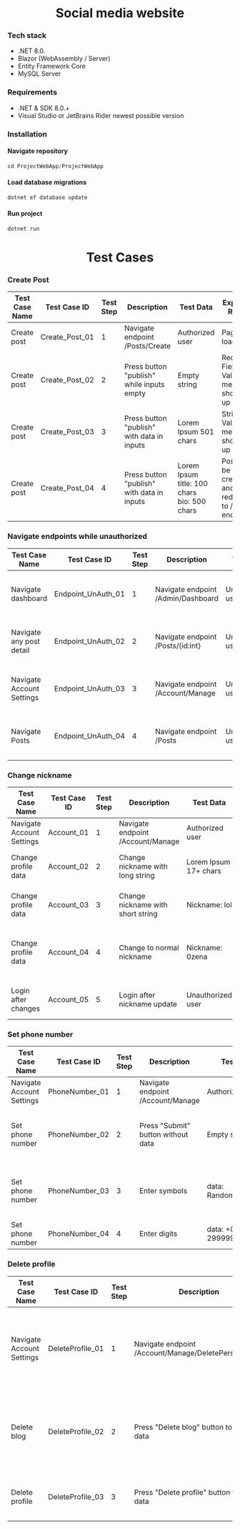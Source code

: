 <h1 style="display: flex; justify-content: center">Social media website</h1>

### Tech stack
* .NET 8.0.
* Blazor (WebAssembly / Server)
* Entity Framework Core 
* MySQL Server

### Requirements

* .NET & SDK 8.0.+
* Visual Studio or JetBrains Rider newest possible version

### Installation

#### Navigate repository
```csharp
cd ProjectWebApp/ProjectWebApp
```
#### Load database migrations
```csharp
dotnet ef database update
```
#### Run project
```csharp 
dotnet run 
```

<h1 style="display: flex; justify-content: center">Test Cases</h1>

### Create Post
| Test Case Name  | Test Case ID   | Test Step | Description                                | Test Data                                            | Expected Result                                             | Actual Result                | Remarks | 
|-----------------|----------------|-----------|--------------------------------------------|------------------------------------------------------|-------------------------------------------------------------|------------------------------|---------|
| Create post     | Create_Post_01 | 1         | Navigate endpoint /Posts/Create            | Authorized user                                      | Page loaded                                                 | Page loaded                  | PASS    |
| Create post     | Create_Post_02 | 2         | Press button "publish" while inputs empty  | Empty string                                         | Required Field Validation message shoved up                 | Validation message shoved up | PASS    |
| Create post     | Create_Post_03 | 3         | Press button "publish" with data in inputs | Lorem Ipsum 501 chars                                | String Validation message shoved up                         | Validation message shoved up | PASS    |
| Create post     | Create_Post_04 | 4         | Press button "publish" with data in inputs | Lorem Ipsum <br/>title: 100 chars<br/>bio: 500 chars | Post must be created and user redirected to /Posts endpoint | Post Created successfully    | PASS    |

### Navigate endpoints while unauthorized
| Test Case Name            | Test Case ID       | Test Step  | Description                        | Test Data         | Expected Result                               | Actual Result        | Remarks | 
|---------------------------|--------------------|------------|------------------------------------|-------------------|-----------------------------------------------|----------------------|---------|
| Navigate dashboard        | Endpoint_UnAuth_01 | 1          | Navigate endpoint /Admin/Dashboard | Unauthorized user | Page not loaded, but user redirected to login | Redirected to login  | PASS    |
| Navigate any post detail  | Endpoint_UnAuth_02 | 2          | Navigate endpoint /Posts/{id:int}  | Unauthorized user | Page not loaded, but user redirected to login | Redirected to login  | PASS    |
| Navigate Account Settings | Endpoint_UnAuth_03 | 3          | Navigate endpoint /Account/Manage  | Unauthorized user | Page not loaded, but user redirected to login | Redirected to login  | PASS    |
| Navigate Posts            | Endpoint_UnAuth_04 | 4          | Navigate endpoint /Posts           | Unauthorized user | Page loaded and shoved posts list             | List of posts loaded | PASS    |

### Change nickname
| Test Case Name            | Test Case ID | Test Step | Description                       | Test Data             | Expected Result                          | Actual Result                            | Remarks | 
|---------------------------|--------------|-----------|-----------------------------------|-----------------------|------------------------------------------|------------------------------------------|---------|
| Navigate Account Settings | Account_01   | 1         | Navigate endpoint /Account/Manage | Authorized user       | Page loaded                              | Page loaded                              | PASS    |
| Change profile data       | Account_02   | 2         | Change nickname with long string  | Lorem Ipsum 17+ chars | String Validation message shoved up      | Validation message shoved up             | PASS    |
| Change profile data       | Account_03   | 3         | Change nickname with short string | Nickname: lol         | String Validation message shoved up      | Validation message shoved up             | PASS    |
| Change profile data       | Account_04   | 4         | Change to normal nickname         | Nickname: 0zena       | Nickname changed and Success message and | Nickname changed and Success message and | PASS    |
| Login after changes       | Account_05   | 5         | Login after nickname update       | Unauthorized user     | Login successful with new nickname       | Login successful                         | PASS    |

### Set phone number
| Test Case Name            | Test Case ID   | Test Step  | Description                        | Test Data             | Expected Result                                 | Actual Result                 | Remarks | 
|---------------------------|----------------|------------|------------------------------------|-----------------------|-------------------------------------------------|-------------------------------|---------|
| Navigate Account Settings | PhoneNumber_01 | 1          | Navigate endpoint /Account/Manage  | Authorized user       | Page loaded                                     | Page loaded                   | PASS    |
| Set phone number          | PhoneNumber_02 | 2          | Press "Submit" button without data | Empty string          | Wrong phone number validation message shoved up | Validation message shoved up  | PASS    |
| Set phone number          | PhoneNumber_03 | 3          | Enter symbols                      | data: RandomString45* | Wrong phone number validation message shoved up | Validation message shoved up  | PASS    |
| Set phone number          | PhoneNumber_04 | 4          | Enter digits                       | data: +000 29999999   | Phone number set successfully                   | Phone number set successfully | PASS    |

### Delete profile
| Test Case Name            | Test Case ID     | Test Step  | Description                                          | Test Data           | Expected Result                                                   | Actual Result                                                     | Remarks | 
|---------------------------|------------------|------------|------------------------------------------------------|---------------------|-------------------------------------------------------------------|-------------------------------------------------------------------|---------|
| Navigate Account Settings | DeleteProfile_01 | 1          | Navigate endpoint /Account/Manage/DeletePersonalData | User has posts      | Delete profile button disabled while is active delete blog button | Delete profile button disabled while is active delete blog button | PASS    |
| Delete blog               | DeleteProfile_02 | 2          | Press "Delete blog" button to clear data             |                     | Blog deleted, Delete profile enabled while delete blog disabled   | Blog deleted, Delete profile enabled while delete blog disabled   | PASS    |
| Delete profile            | DeleteProfile_03 | 3          | Press "Delete profile" button to clear data          |                     | Profile deleted, redirected to homepage                           | Profile deleted, redirected to homepage                           | PASS    |
